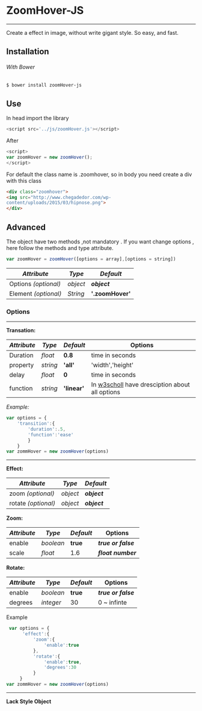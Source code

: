 # ZoomHover-JS
----------
Create a effect in image, without write gigant style. So easy, and fast.

## Installation

###### With Bower
```sh
$ bower install zoomHover-js
```

## Use

In head import the library

```javascript
<script src='../js/zoomHover.js'></script>
```

After

```javascript
<script>
var zoomHover = new zoomHover();
</script>
```

For default the class name is .zoomhover, so in body you need create a div with this class

```html
<div class="zoomhover">
<img src="http://www.chegadedor.com/wp-
content/uploads/2015/03/hipnose.png">
</div>
```

## Advanced

The object have two methods ,not mandatory . If you want change options , here follow the methods and type attribute.

```javascript
var zoomHover = zoomHover([options = array],[options = string])
```

*Attribute* | *Type* | *Default*
------------ | ------------- | -------------
Options *(optional)* | *object* | ***object***
Element *(optional)* | *String* | **'.zoomHover'**

### Options
---
**Transation:**

*Attribute* | *Type* | *Default* | Options
------------ | ------------- | ------------- | -------------
Duration | *float* | **0.8** | time in seconds
property | *string* | **'all'** | 'width','height'
delay | *float* | **0** | time in seconds
function | *string* | **'linear'** | In [w3scholl](http://www.w3schools.com/cssref/css3_pr_transition-timing-function.asp) have dresciption about all options
*Example:*
```javascript
var options = {
    'transition':{
        'duration':.5,
        'function':'ease'
        }
    }
var zommHover = new zoomHover(options)
```

---
**Effect:**

*Attribute* | *Type* | *Default*
------------ | ------------- | -------------
zoom *(optional)* | *object* | ***object***
rotate *(optional)* | *object* | ***object***


**Zoom:**

*Attribute* | *Type* | *Default* | Options
------------ | ------------- | ------------- | -------------
enable | *boolean* | **true** | ***true or false***
scale | *float* | 1.6 | ***float number***


**Rotate:**

*Attribute* | *Type* | *Default* | Options
------------ | ------------- | ------------- | -------------
enable | *boolean* | **true** | ***true or false***
degrees | *integer* | 30 | 0 ~ infinte

Example
```javascript
 var options = {
      'effect':{
          'zoom':{
              'enable':true
          },
          'rotate':{
              'enable':true,
              'degrees':30
          }
     }
var zommHover = new zoomHover(options)
```
---

**Lack Style Object**
